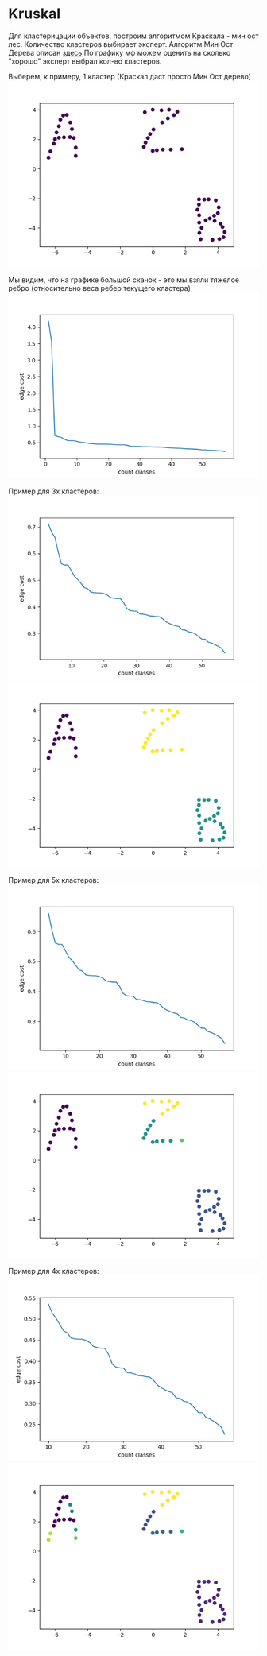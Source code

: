 # Kruskal

Для кластерицации объектов, построим алгоритмом Краскала - мин ост лес. Количество кластеров выбирает эксперт.
Алгоритм Мин Ост Дерева описан [здесь]( http://e-maxx.ru/algo/mst_kruskal)
По графику мф можем оценить на сколько "хорошо" эксперт выбрал кол-во кластеров. 

Выберем, к примеру, 1 кластер (Краскал даст просто Мин Ост дерево)
![](https://raw.githubusercontent.com/okiochan/Kruskal/master/11.png)

Мы видим, что на графике большой скачок - это мы взяли тяжелое ребро (относительно веса ребер текущего кластера)
![](https://raw.githubusercontent.com/okiochan/Kruskal/master/1.png)

Пример для 3х кластеров:
![](https://raw.githubusercontent.com/okiochan/Kruskal/master/3.png)
![](https://raw.githubusercontent.com/okiochan/Kruskal/master/31.png)

Пример для 5х кластеров:
![](https://raw.githubusercontent.com/okiochan/Kruskal/master/5.png)
![](https://raw.githubusercontent.com/okiochan/Kruskal/master/51.png)

Пример для 4х кластеров:
![](https://raw.githubusercontent.com/okiochan/Kruskal/master/10.png)
![](https://raw.githubusercontent.com/okiochan/Kruskal/master/101.png)
